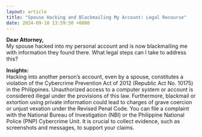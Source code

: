```yaml
---
layout: article
title: "Spouse Hacking and Blackmailing My Account: Legal Recourse"
date: 2024-09-10 13:59:50 +0800
---
```


<p><strong>Dear Attorney,</strong><br>My spouse hacked into my personal account and is now blackmailing me with information they found there. What legal steps can I take to address this?</p><p><strong>Insights:</strong><br>Hacking into another person’s account, even by a spouse, constitutes a violation of the Cybercrime Prevention Act of 2012 (Republic Act No. 10175) in the Philippines. Unauthorized access to a computer system or account is considered illegal under the provisions of this law. Furthermore, blackmail or extortion using private information could lead to charges of grave coercion or unjust vexation under the Revised Penal Code. You can file a complaint with the National Bureau of Investigation (NBI) or the Philippine National Police (PNP) Cybercrime Unit. It is crucial to collect evidence, such as screenshots and messages, to support your claims.</p>